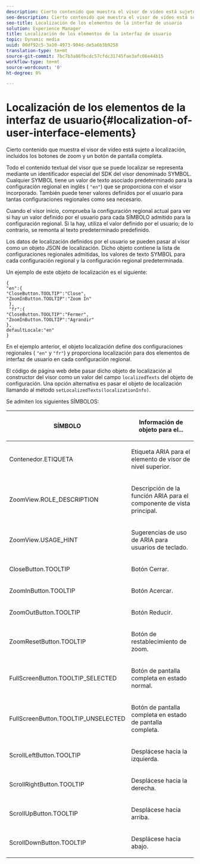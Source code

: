 ```yaml
---
description: Cierto contenido que muestra el visor de vídeo está sujeto a localización, incluidos los botones de zoom y un botón de pantalla completa.
seo-description: Cierto contenido que muestra el visor de vídeo está sujeto a localización, incluidos los botones de zoom y un botón de pantalla completa.
seo-title: Localización de los elementos de la interfaz de usuario
solution: Experience Manager
title: Localización de los elementos de la interfaz de usuario
topic: Dynamic media
uuid: 00df92c5-3a10-4973-904d-de5a6b3b9258
translation-type: tm+mt
source-git-commit: 7bc7b3a86fbcdc57cfdc31745fae3afc06e44b15
workflow-type: tm+mt
source-wordcount: '0'
ht-degree: 0%

---
```



# Localización de los elementos de la interfaz de usuario{#localization-of-user-interface-elements}

Cierto contenido que muestra el visor de vídeo está sujeto a localización, incluidos los botones de zoom y un botón de pantalla completa.

Todo el contenido textual del visor que se puede localizar se representa mediante un identificador especial del SDK del visor denominado SYMBOL. Cualquier SYMBOL tiene un valor de texto asociado predeterminado para la configuración regional en inglés ( `"en"`) que se proporciona con el visor incorporado. También puede tener valores definidos por el usuario para tantas configuraciones regionales como sea necesario.

Cuando el visor inicio, comprueba la configuración regional actual para ver si hay un valor definido por el usuario para cada SÍMBOLO admitido para la configuración regional. Si la hay, utiliza el valor definido por el usuario; de lo contrario, se remonta al texto predeterminado predefinido.

Los datos de localización definidos por el usuario se pueden pasar al visor como un objeto JSON de localización. Dicho objeto contiene la lista de configuraciones regionales admitidas, los valores de texto SYMBOL para cada configuración regional y la configuración regional predeterminada.

Un ejemplo de este objeto de localización es el siguiente:

```
{ 
"en":{ 
"CloseButton.TOOLTIP":"Close", 
"ZoomInButton.TOOLTIP":"Zoom In" 
 }, 
 "fr":{ 
"CloseButton.TOOLTIP":"Fermer", 
"ZoomInButton.TOOLTIP":"Agrandir" 
}, 
defaultLocale:"en" 
}
```

En el ejemplo anterior, el objeto localización define dos configuraciones regionales ( `"en"` y `"fr"`) y proporciona localización para dos elementos de interfaz de usuario en cada configuración regional.

El código de página web debe pasar dicho objeto de localización al constructor del visor como un valor del campo `localizedTexts` del objeto de configuración. Una opción alternativa es pasar el objeto de localización llamando al método `setLocalizedTexts(localizationInfo)`.

Se admiten los siguientes SÍMBOLOS:

<table id="table_58C40353B7244335872350C98DF2CFB3"> 
 <thead> 
  <tr> 
   <th colname="col1" class="entry"> <p>SÍMBOLO </p> </th> 
   <th colname="col2" class="entry"> <p>Información de objeto para el... </p> </th> 
  </tr> 
 </thead>
 <tbody> 
  <tr> 
   <td colname="col1"> <p> <span class="codeph"> Contenedor.ETIQUETA  </span> </p> </td> 
   <td colname="col2"> <p>Etiqueta ARIA para el elemento de visor de nivel superior. </p> </td> 
  </tr> 
  <tr> 
   <td colname="col1"> <p> <span class="codeph"> ZoomView.ROLE_DESCRIPTION  </span> </p> </td> 
   <td colname="col2"> <p>Descripción de la función ARIA para el componente de vista principal. </p> </td> 
  </tr> 
  <tr> 
   <td colname="col1"> <p> <span class="codeph"> ZoomView.USAGE_HINT  </span> </p> </td> 
   <td colname="col2"> <p>Sugerencias de uso de ARIA para usuarios de teclado. </p> </td> 
  </tr> 
  <tr> 
   <td colname="col1"> <p> <span class="codeph"> CloseButton.TOOLTIP  </span> </p> </td> 
   <td colname="col2"> <p>Botón Cerrar. </p> </td> 
  </tr> 
  <tr> 
   <td colname="col1"> <p> <span class="codeph"> ZoomInButton.TOOLTIP  </span> </p> </td> 
   <td colname="col2"> <p>Botón Acercar. </p> </td> 
  </tr> 
  <tr> 
   <td colname="col1"> <p> <span class="codeph"> ZoomOutButton.TOOLTIP  </span> </p> </td> 
   <td colname="col2"> <p>Botón Reducir. </p> </td> 
  </tr> 
  <tr> 
   <td colname="col1"> <p> <span class="codeph"> ZoomResetButton.TOOLTIP  </span> </p> </td> 
   <td colname="col2"> <p>Botón de restablecimiento de zoom. </p> </td> 
  </tr> 
  <tr> 
   <td colname="col1"> <p> <span class="codeph"> FullScreenButton.TOOLTIP_SELECTED  </span> </p> </td> 
   <td colname="col2"> <p>Botón de pantalla completa en estado normal. </p> </td> 
  </tr> 
  <tr> 
   <td colname="col1"> <p> <span class="codeph"> FullScreenButton.TOOLTIP_UNSELECTED  </span> </p> </td> 
   <td colname="col2"> <p>Botón de pantalla completa en estado de pantalla completa. </p> </td> 
  </tr> 
  <tr> 
   <td colname="col1"> <p> <span class="codeph"> ScrollLeftButton.TOOLTIP  </span> </p> </td> 
   <td colname="col2"> <p>Desplácese hacia la izquierda. </p> </td> 
  </tr> 
  <tr> 
   <td colname="col1"> <p> <span class="codeph"> ScrollRightButton.TOOLTIP  </span> </p> </td> 
   <td colname="col2"> <p>Desplácese hacia la derecha. </p> </td> 
  </tr> 
  <tr> 
   <td colname="col1"> <p> <span class="codeph"> ScrollUpButton.TOOLTIP  </span> </p> </td> 
   <td colname="col2"> <p>Desplácese hacia arriba. </p> </td> 
  </tr> 
  <tr> 
   <td colname="col1"> <p> <span class="codeph"> ScrollDownButton.TOOLTIP  </span> </p> </td> 
   <td colname="col2"> <p>Desplácese hacia abajo. </p> </td> 
  </tr> 
 </tbody> 
</table>

